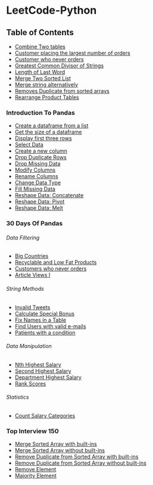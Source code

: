 # LeetCode-Python

## Table of Contents
- [Combine Two tables](https://github.com/Adeen317/Leetcode-Python/blob/adeen_space/Combine%20Two%20Tables.py)
- [Customer placing the largest number of orders](https://github.com/Adeen317/Leetcode-Python/blob/adeen_space/Customer%20placing%20largest%20number%20of%20orders.py)
- [Customer who never orders](https://github.com/Adeen317/Leetcode-Python/blob/adeen_space/Customer%20who%20never%20places%20orders.py)
- [Greatest Common Divisor of Strings](https://github.com/Adeen317/Leetcode-Python/blob/adeen_space/Greatest%20common%20divisor%20of%20strings.py)
- [Length of Last Word](https://github.com/Adeen317/Leetcode-Python/blob/main/length_of_last_word.py)
- [Merge Two Sorted List](https://github.com/Adeen317/Leetcode-Python/blob/main/Merge%20two%20sorted%20list.py)
- [Merge string alternatively](https://github.com/Adeen317/Leetcode-Python/blob/adeen_space/Merge%20Strings%20Alternatively.py)
- [Removes Duplicate from sorted arrays](https://github.com/Adeen317/Leetcode-Python/blob/main/removes%20duplicate%20from%20sorted%20arrays.py)
- [Rearrange Product Tables](https://github.com/Adeen317/Leetcode-Python/blob/adeen_space/rearrange%20product%20tables.py)


### Introduction To Pandas
- [Create a dataframe from a list](https://github.com/Adeen317/Leetcode-Python/blob/adeen_space/Create%20a%20dataframe%20from%20a%20list.py)
- [Get the size of a dataframe](https://github.com/Adeen317/Leetcode-Python/blob/adeen_space/Get%20the%20size%20of%20a%20Dataframe.py)
- [Display first three rows](https://github.com/Adeen317/Leetcode-Python/blob/adeen_space/Display%20first%20three%20rows.py)
- [Select Data](https://github.com/Adeen317/Leetcode-Python/blob/adeen_space/Select%20Data.py)
- [Create a new column](https://github.com/Adeen317/Leetcode-Python/blob/adeen_space/Create%20a%20new%20column.py)
- [Drop Duplicate Rows](https://github.com/Adeen317/Leetcode-Python/blob/main/Drop%20Duplicate%20rows.py)
- [Drop Missing Data](https://github.com/Adeen317/Leetcode-Python/blob/main/Drop%20missing%20Data.py)
- [Modify Columns](https://github.com/Adeen317/Leetcode-Python/blob/main/Modify%20Columns.py)
- [Rename Columns](https://github.com/Adeen317/Leetcode-Python/blob/main/Rename%20Columns.py)
- [Change Data Type](https://github.com/Adeen317/Leetcode-Python/blob/main/Change%20Data%20Type.py)
- [Fill Missing Data](https://github.com/Adeen317/Leetcode-Python/blob/main/Fill%20Missing%20Data.py)
- [Reshape Data: Concatenate](https://github.com/Adeen317/Leetcode-Python/blob/main/Concatenate%20two%20dataframes.py)
- [Reshape Data: Pivot](https://github.com/Adeen317/Leetcode-Python/blob/adeen_space/Pivot.py)
- [Reshape Data: Melt](https://github.com/Adeen317/Leetcode-Python/blob/adeen_space/Melt.py)




### 30 Days Of Pandas

###### Data Filtering
- [Big Countries](https://github.com/Adeen317/Leetcode-Python/blob/adeen_space/30%20Days%20Of%20Pandas/Big%20Countries.py)
- [Recyclable and Low Fat Products](https://github.com/Adeen317/Leetcode-Python/blob/adeen_space/30%20Days%20Of%20Pandas/Customers%20who%20never%20orders.py)
- [Customers who never orders](https://github.com/Adeen317/Leetcode-Python/blob/adeen_space/Display%20first%20three%20rows.py)
- [Article Views I](https://github.com/Adeen317/Leetcode-Python/blob/adeen_space/30%20Days%20Of%20Pandas/Article%20Views%20I.py)

###### String Methods
- [Invalid Tweets](https://github.com/Adeen317/Leetcode-Python/blob/adeen_space/30%20Days%20Of%20Pandas/Invalid%20Tweets.py)
- [Calculate Special Bonus](https://github.com/Adeen317/Leetcode-Python/blob/adeen_space/30%20Days%20Of%20Pandas/Calculate%20Special%20Bonus.py)
- [Fix Names in a Table](https://github.com/Adeen317/Leetcode-Python/blob/adeen_space/30%20Days%20Of%20Pandas/Fix%20Names%20in%20a%20Table.py)
- [Find Users with valid e-mails](https://github.com/Adeen317/Leetcode-Python/blob/adeen_space/30%20Days%20Of%20Pandas/Find%20Users%20with%20Valid%20E-Mails.py)
- [Patients with a condition](https://github.com/Adeen317/Leetcode-Python/blob/adeen_space/30%20Days%20Of%20Pandas/Patients%20with%20a%20condition.py)

###### Data Manipulation
- [Nth Highest Salary](https://github.com/Adeen317/Leetcode-Python/blob/adeen_space/30%20Days%20Of%20Pandas/Nth_highest_salary.py)
- [Second Highest Salary](https://github.com/Adeen317/Leetcode-Python/blob/adeen_space/30%20Days%20Of%20Pandas/Second_highest_salary.py)
- [Department Highest Salary](https://github.com/Adeen317/Leetcode-Python/blob/main/30%20Days%20Of%20Pandas/Department%20Highest%20Salary.py)
- [Rank Scores](https://github.com/Adeen317/Leetcode-Python/blob/main/30%20Days%20Of%20Pandas/Rank%20Scores.py)

###### Statistics
- [Count Salary Categories](https://github.com/Adeen317/Leetcode-Python/blob/adeen_space/30%20Days%20Of%20Pandas/Count%20Salary%20Categories.py)


### Top Interview 150
- [Merge Sorted Array with built-ins](https://github.com/Adeen317/Leetcode-Python/blob/adeen_space/Top%20Interview%20150/Merge%20Sorted%20Array%20(With%20Built-ins).py)
- [Merge Sorted Array without built-ins](https://github.com/Adeen317/Leetcode-Python/blob/adeen_space/Top%20Interview%20150/Merge%20Sorted%20Array%20(Without%20Built-ins).py)
- [Remove Duplicate from Sorted Array with built-ins](https://github.com/Adeen317/Leetcode-Python/blob/adeen_space/Top%20Interview%20150/Remove%20Duplicate%20from%20sorted%20array(with%20built-ins).py)
- [Remove Duplicate from Sorted Array without built-ins](https://github.com/Adeen317/Leetcode-Python/blob/adeen_space/Top%20Interview%20150/Remove%20Duplicate%20from%20sorted%20array(without%20built-ins).py)
- [Remove Element](https://github.com/Adeen317/Leetcode-Python/blob/adeen_space/Top%20Interview%20150/Remove%20Element.py)
- [Majority Element](https://github.com/Adeen317/Leetcode-Python/blob/adeen_space/Top%20Interview%20150/Majority%20Element.py)




